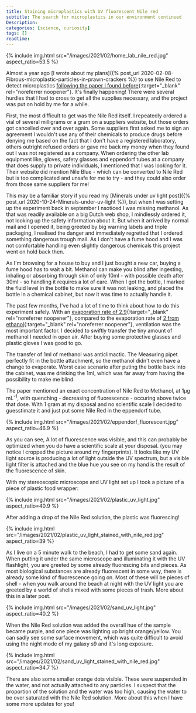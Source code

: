 ```yaml
---
title: Staining microplastics with UV fluorescent Nile red
subtitle: The search for microplastics in our environment continued
Description:
categories: [science, curiosity]
tags: []
readtime:
---
```


{% include img.html src="/images/2021/02/home_lab_nile_red.jpg" aspect_ratio=53.5 %}

Almost a year ago [I wrote about my plans]({% post_url 2020-02-08-Fibrous-microplastic-particles-in-prawn-crackers %}) to use Nile Red to detect microplastics [following the paper I found before](https://pearl.plymouth.ac.uk/bitstream/handle/10026.1/10621/Lost%2C%20but%20found%20with%20Nile%20red.pdf){:target="_blank" rel="noreferrer noopener"}. It's finally happening! There were several hurdles that I had to cross to get all the supplies necessary, and the project was put on hold by me for a while.

First, the most difficult to get was the Nile Red itself. I repeatedly ordered a vial of several milligrams or a gram on a suppliers website, but those orders got cancelled over and over again. Some suppliers first asked me to sign an agreement I wouldn't use any of their chemicals to produce drugs before denying me based on the fact that I don't have a registered laboratory, others outright refused orders or gave me back my money when they found out I was not registered as a company. When ordering the other lab equipment like, gloves, safety glasses and eppendorf tubes at a company that does supply to private individuals, I mentioned that I was looking for it. Their website did mention Nile Blue - which can be converted to Nile Red but is too complicated and unsafe for me to try - and they could also order from those same suppliers for me!

This may be a familiar story if you read my [Minerals under uv light post]({% post_url 2020-10-24-Minerals-under-uv-light %}), but when I was setting up the experiment back in september I nsoticed I was missing methanol. As that was readily available on a big Dutch web shop, I mindlessly ordered it, not looking up the safety information about it. But when it arrived by normal mail and I opened it, being greeted by big warning labels and triple packaging, I realised the danger and immediately regretted that I ordered something dangerous trough mail. As I don't have a fume hood and I was not comfortable handling even slightly dangerous chemicals this project went on hold back then.

As I'm browsing for a house to buy and I just bought a new car, buying a fume hood has to wait a bit. Methanol can make you blind after ingesting, inhaling or absorbing through skin of only 10ml - with possible death after 30ml - so handling it requires a lot of care. When I got the bottle, I marked the fluid level in the bottle to make sure it was not leaking, and placed the bottle in a chemical cabinet, but now it was time to actually handle it.

The past few months, I've had a lot of time to think about how to do this experiment safely. With an [evaporation rate of 2.9](https://ww3.arb.ca.gov/db/solvents/solvent_pages/alcohols-html/methanol.htm){:target="_blank" rel="noreferrer noopener"}, compared to the evaporation rate of [2 from ethanol](https://ww3.arb.ca.gov/db/solvents/solvent_pages/alcohols-html/ethanol.htm){:target="_blank" rel="noreferrer noopener"}, ventilation was the most important factor. I decided to swiftly transfer the tiny amount of methanol I needed in open air. After buying some protective glasses and plastic gloves I was good to go.

The transfer of 1ml of methanol was anticlimactic. The Measuring pipet perfectly fit in the bottle attachment, so the methanol didn't even have a change to evaporate. Worst case scenario after puting the bottle back into the cabinet, was me drinking the 1ml, which was far away from having the possibility to make me blind.

The paper mentioned an exact concentration of Nile Red to Methanol, at 1µg mL<sup>-1</sup>, with quenching - decreasing of fluorescence - occuring above twice that dose. With 1 gram at my disposal and no scientific scale I decided to guesstimate it and just put some Nile Red in the eppendorf tube.

{% include img.html src="/images/2021/02/eppendorf_fluorescent.jpg" aspect_ratio=46.9 %}

As you can see, A lot of fluorescence was visible, and this can probably be optimized when you do have a scientific scale at your disposal. (you may notice I cropped the picture around my fingerprints). It looks like my UV light source is producing a lot of light outside the UV spectrum, but a visible light filter is attached and the blue hue you see on my hand is the result of the fluorescence of skin.

With my stereoscopic microscope and UV light set up I took a picture of a piece of plastic food wrapper:

{% include img.html src="/images/2021/02/plastic_uv_light.jpg" aspect_ratio=40.9 %}

After adding a drop of the Nile Red solution, the plastic was fluorescing!

{% include img.html src="/images/2021/02/plastic_uv_light_stained_with_nile_red.jpg" aspect_ratio=39 %}

As I live on a 5 minute walk to the beach, I had to get some sand again. When putting it under the same microscope and illuminating it with the UV flashlight, you are greeted by some already fluorescing bits and pieces. As most biological substances are already fluorescent in some way, there is already some kind of fluorescence going on. Most of these will be pieces of shell - when you walk around the beach at night with the UV light you are greeted by a world of shells mixed with some pieces of trash. More about this in a later post.

{% include img.html src="/images/2021/02/sand_uv_light.jpg" aspect_ratio=40.2 %}

When the Nile Red solution was added the overall hue of the sample became purple, and one piece was lighting up bright orange/yellow. You can sadly see some surface movement, which was quite difficult to avoid using the night mode of my galaxy s9 and it's long exposure. 

{% include img.html src="/images/2021/02/sand_uv_light_stained_with_nile_red.jpg" aspect_ratio=34.7 %}

There are also some smaller orange dots visible. These were suspended in the water, and not actually attached to any particles. I suspect that the proportion of the solution and the water was too high, causing the water to be over saturated with the Nile Red solution. More about this when I have some more updates for you!
